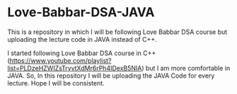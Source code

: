 # Love-Babbar-DSA-JAVA
This is a repository in which I will be following Love Babbar DSA course but uploading the lecture code in JAVA instead of C++.

I started following Love Babbar DSA course in C++ (https://www.youtube.com/playlist?list=PLDzeHZWIZsTryvtXdMr6rPh4IDexB5NIA) but I am more comfortable in JAVA. 
So, In this repository I will be uploading the JAVA Code for every lecture. Hope I will be consistent. 
